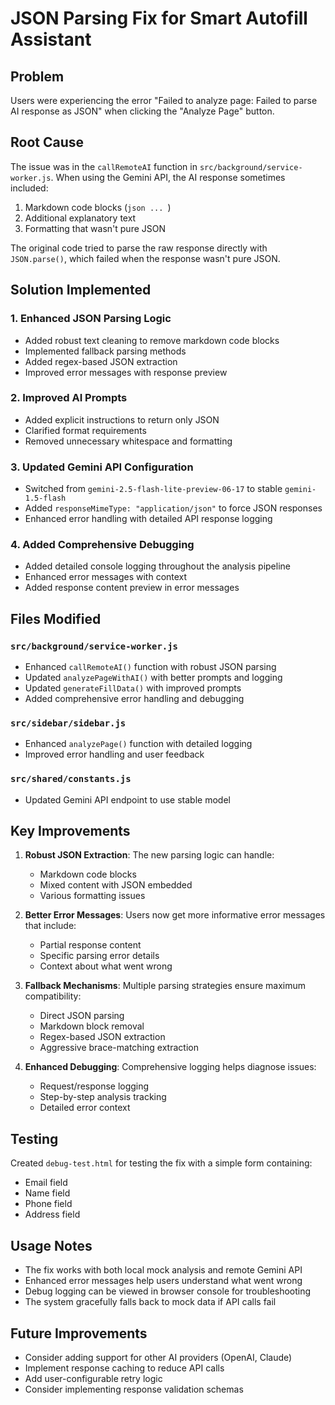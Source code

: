 # JSON Parsing Fix for Smart Autofill Assistant

## Problem
Users were experiencing the error "Failed to analyze page: Failed to parse AI response as JSON" when clicking the "Analyze Page" button.

## Root Cause
The issue was in the `callRemoteAI` function in `src/background/service-worker.js`. When using the Gemini API, the AI response sometimes included:
1. Markdown code blocks (```json ... ```)
2. Additional explanatory text
3. Formatting that wasn't pure JSON

The original code tried to parse the raw response directly with `JSON.parse()`, which failed when the response wasn't pure JSON.

## Solution Implemented

### 1. Enhanced JSON Parsing Logic
- Added robust text cleaning to remove markdown code blocks
- Implemented fallback parsing methods
- Added regex-based JSON extraction
- Improved error messages with response preview

### 2. Improved AI Prompts
- Added explicit instructions to return only JSON
- Clarified format requirements
- Removed unnecessary whitespace and formatting

### 3. Updated Gemini API Configuration
- Switched from `gemini-2.5-flash-lite-preview-06-17` to stable `gemini-1.5-flash`
- Added `responseMimeType: "application/json"` to force JSON responses
- Enhanced error handling with detailed API response logging

### 4. Added Comprehensive Debugging
- Added detailed console logging throughout the analysis pipeline
- Enhanced error messages with context
- Added response content preview in error messages

## Files Modified

### `src/background/service-worker.js`
- Enhanced `callRemoteAI()` function with robust JSON parsing
- Updated `analyzePageWithAI()` with better prompts and logging
- Updated `generateFillData()` with improved prompts
- Added comprehensive error handling and debugging

### `src/sidebar/sidebar.js`
- Enhanced `analyzePage()` function with detailed logging
- Improved error handling and user feedback

### `src/shared/constants.js`
- Updated Gemini API endpoint to use stable model

## Key Improvements

1. **Robust JSON Extraction**: The new parsing logic can handle:
   - Markdown code blocks
   - Mixed content with JSON embedded
   - Various formatting issues

2. **Better Error Messages**: Users now get more informative error messages that include:
   - Partial response content
   - Specific parsing error details
   - Context about what went wrong

3. **Fallback Mechanisms**: Multiple parsing strategies ensure maximum compatibility:
   - Direct JSON parsing
   - Markdown block removal
   - Regex-based JSON extraction
   - Aggressive brace-matching extraction

4. **Enhanced Debugging**: Comprehensive logging helps diagnose issues:
   - Request/response logging
   - Step-by-step analysis tracking
   - Detailed error context

## Testing
Created `debug-test.html` for testing the fix with a simple form containing:
- Email field
- Name field  
- Phone field
- Address field

## Usage Notes
- The fix works with both local mock analysis and remote Gemini API
- Enhanced error messages help users understand what went wrong
- Debug logging can be viewed in browser console for troubleshooting
- The system gracefully falls back to mock data if API calls fail

## Future Improvements
- Consider adding support for other AI providers (OpenAI, Claude)
- Implement response caching to reduce API calls
- Add user-configurable retry logic
- Consider implementing response validation schemas